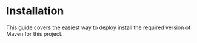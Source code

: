 # Installation

This guide covers the easiest way to deploy install the required version of Maven for this project.
